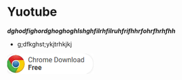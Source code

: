 # Yuotube

***dghodfighordghoghoghlshghfilrhfilruhfrifhhrfohrfhrhfhh***

+  g;dfkghst;ykjtrhkjkj

<img src="https://github.com/SungdaekKim/Yuotube/blob/main/Screenshot_2.png"/>
